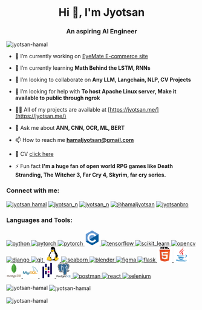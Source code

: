 <h1 align="center">Hi 👋, I'm Jyotsan</h1>
<h3 align="center">An aspiring AI Engineer</h3>

<a href="./coder.gif" height="700" width="800" /></a>

<p align="left"> <img src="https://komarev.com/ghpvc/?username=jyotsan-hamal&label=Profile%20views&color=0e75b6&style=flat" alt="jyotsan-hamal" /> </p>



- 🔭 I’m currently working on [EyeMate E-commerce site](https://github.com/Jyotsan-Hamal/EyeMate)

- 🌱 I’m currently learning **Math Behind the LSTM, RNNs**

- 👯 I’m looking to collaborate on **Any LLM, Langchain, NLP, CV Projects**

- 🤝 I’m looking for help with **To host Apache Linux server, Make it available to public through ngrok**

- 👨‍💻 All of my projects are available at [https://jyotsan.me/](https://jyotsan.me/)

- 💬 Ask me about **ANN, CNN, OCR, ML, BERT**

- 📫 How to reach me **hamaljyotsan@gmail.com**

- 📄 CV [click here](https://jyotsan.me/img/CV.pdf)

- ⚡ Fun fact **I'm a huge fan of open world RPG games like Death Stranding, The Witcher 3, Far Cry 4, Skyrim, far cry series.**

<h3 align="left">Connect with me:</h3>
<p align="left">
<a href="https://www.linkedin.com/in/jyotsan-hamal-621317264/" target="blank"><img align="center" src="https://user-images.githubusercontent.com/74038190/235294012-0a55e343-37ad-4b0f-924f-c8431d9d2483.gif" alt="jyotsan hamal" height="50" width="50" /></a>
<a href="https://kaggle.com/jyotsan_n" target="blank"><img align="center" src="https://raw.githubusercontent.com/rahuldkjain/github-profile-readme-generator/master/src/images/icons/Social/kaggle.svg" alt="jyotsan_n" height="30" width="40" /></a>
<a href="https://instagram.com/jyotsan_n" target="blank"><img align="center" src="https://user-images.githubusercontent.com/74038190/235294013-a33e5c43-a01c-43f6-b44d-a406d8b4ab75.gif" alt="jyotsan_n" height="50" width="50" /></a>
<a href="https://www.hackerrank.com/profile/hamaljyotsan" target="blank"><img align="center" src="https://raw.githubusercontent.com/rahuldkjain/github-profile-readme-generator/master/src/images/icons/Social/hackerrank.svg" alt="@hamaljyotsan" height="30" width="40" /></a>
<a href="https://www.leetcode.com/jyotsanbro" target="blank"><img align="center" src="https://raw.githubusercontent.com/rahuldkjain/github-profile-readme-generator/master/src/images/icons/Social/leet-code.svg" alt="jyotsanbro" height="30" width="40" /></a>
</p>

<h3 align="left">Languages and Tools:</h3>
<a href="https://www.python.org" target="_blank" rel="noreferrer"> <img src="https://user-images.githubusercontent.com/74038190/212257472-08e52665-c503-4bd9-aa20-f5a4dae769b5.gif" alt="python" width="40" height="40"/> </a> 
<a href="https://pytorch.org/" target="_blank" rel="noreferrer"> <img src="https://www.vectorlogo.zone/logos/pytorch/pytorch-icon.svg" alt="pytorch" width="40" height="40"/> </a> 
<a href="" target="_blank" rel="noreferrer"> <img src="https://user-images.githubusercontent.com/74038190/212281756-450d3ffa-9335-4b98-a965-db8a18fee927.gif" alt="pytorch" width="40" height="40"/> </a>
<a href="https://www.cprogramming.com/" target="_blank" rel="noreferrer"> <img src="https://raw.githubusercontent.com/devicons/devicon/master/icons/c/c-original.svg" alt="c" width="40" height="40"/> </a> 
<a href="https://www.tensorflow.org" target="_blank" rel="noreferrer"> <img src="https://www.vectorlogo.zone/logos/tensorflow/tensorflow-icon.svg" alt="tensorflow" width="40" height="40"/> </a>
<a href="https://scikit-learn.org/" target="_blank" rel="noreferrer"> <img src="https://upload.wikimedia.org/wikipedia/commons/0/05/Scikit_learn_logo_small.svg" alt="scikit_learn" width="40" height="40"/> </a> 
<a href="https://opencv.org/" target="_blank" rel="noreferrer"> <img src="https://www.vectorlogo.zone/logos/opencv/opencv-icon.svg" alt="opencv" width="40" height="40"/> </a> 
<a href="https://www.djangoproject.com/" target="_blank" rel="noreferrer"> <img src="https://cdn.worldvectorlogo.com/logos/django.svg" alt="django" width="40" height="40"/> </a> 
<a href="https://git-scm.com/" target="_blank" rel="noreferrer"> <img src="https://user-images.githubusercontent.com/74038190/212281775-b468df30-4edc-4bf8-a4ee-f52e1aaddc86.gif" alt="git" width="80" height="40"/> </a> 
<a href="https://www.linux.org/" target="_blank" rel="noreferrer"> <img src="https://raw.githubusercontent.com/devicons/devicon/master/icons/linux/linux-original.svg" alt="linux" width="40" height="40"/> </a>
<a href="https://seaborn.pydata.org/" target="_blank" rel="noreferrer"> <img src="https://seaborn.pydata.org/_images/logo-mark-lightbg.svg" alt="seaborn" width="40" height="40"/> </a> 
<a href="https://www.blender.org/" target="_blank" rel="noreferrer"> <img src="https://download.blender.org/branding/community/blender_community_badge_white.svg" alt="blender" width="40" height="40"/> </a> 
<a href="https://www.figma.com/" target="_blank" rel="noreferrer"> <img src="https://www.vectorlogo.zone/logos/figma/figma-icon.svg" alt="figma" width="40" height="40"/> </a> 
<a href="https://flask.palletsprojects.com/" target="_blank" rel="noreferrer"> <img src="https://www.vectorlogo.zone/logos/pocoo_flask/pocoo_flask-icon.svg" alt="flask" width="40" height="40"/> </a> 
<a href="https://www.w3.org/html/" target="_blank" rel="noreferrer"> <img src="https://raw.githubusercontent.com/devicons/devicon/master/icons/html5/html5-original-wordmark.svg" alt="html5" width="40" height="40"/> </a> 
<a href="https://www.java.com" target="_blank" rel="noreferrer"> <img src="https://raw.githubusercontent.com/devicons/devicon/master/icons/java/java-original.svg" alt="java" width="40" height="40"/> </a> 
<a href="https://www.mongodb.com/" target="_blank" rel="noreferrer"> <img src="https://raw.githubusercontent.com/devicons/devicon/master/icons/mongodb/mongodb-original-wordmark.svg" alt="mongodb" width="40" height="40"/> </a> 
<a href="https://www.mysql.com/" target="_blank" rel="noreferrer"> <img src="https://raw.githubusercontent.com/devicons/devicon/master/icons/mysql/mysql-original-wordmark.svg" alt="mysql" width="40" height="40"/> </a> 
<a href="https://pandas.pydata.org/" target="_blank" rel="noreferrer"> <img src="https://raw.githubusercontent.com/devicons/devicon/2ae2a900d2f041da66e950e4d48052658d850630/icons/pandas/pandas-original.svg" alt="pandas" width="40" height="40"/> </a> 
<a href="https://www.postgresql.org" target="_blank" rel="noreferrer"> <img src="https://raw.githubusercontent.com/devicons/devicon/master/icons/postgresql/postgresql-original-wordmark.svg" alt="postgresql" width="40" height="40"/> </a> <a href="https://postman.com" target="_blank" rel="noreferrer"> <img src="https://www.vectorlogo.zone/logos/getpostman/getpostman-icon.svg" alt="postman" width="40" height="40"/> </a> 
<a href="https://reactjs.org/" target="_blank" rel="noreferrer"> <img src="https://user-images.githubusercontent.com/74038190/212257467-871d32b7-e401-42e8-a166-fcfd7baa4c6b.gif" alt="react" width="40" height="40"/> </a> 
<a href="https://www.selenium.dev" target="_blank" rel="noreferrer"> <img src="https://raw.githubusercontent.com/detain/svg-logos/780f25886640cef088af994181646db2f6b1a3f8/svg/selenium-logo.svg" alt="selenium" width="40" height="40"/> </a> 

<p><img align="left" src="https://github-readme-stats.vercel.app/api/top-langs?username=jyotsanh&show_icons=true&locale=en&layout=compact" alt="jyotsan-hamal" /></p>

<p>&nbsp;<img align="center" src="https://github-readme-stats.vercel.app/api?username=jyotsanh&show_icons=true&locale=en" alt="jyotsan-hamal" /></p>

<p><img align="center" src="https://github-readme-streak-stats.herokuapp.com/?user=jyotsanh&" alt="jyotsan-hamal" /></p>
<a src="./fly.gif" height="700" width="600" /></a>

